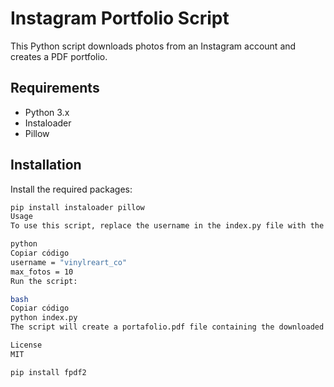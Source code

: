 # Instagram Portfolio Script

This Python script downloads photos from an Instagram account and creates a PDF portfolio.

## Requirements

- Python 3.x
- Instaloader
- Pillow

## Installation

Install the required packages:

```bash
pip install instaloader pillow
Usage
To use this script, replace the username in the index.py file with the Instagram username you want to download photos from. You can also adjust the max_fotos variable to change the number of photos downloaded.

python
Copiar código
username = "vinylreart_co"
max_fotos = 10
Run the script:

bash
Copiar código
python index.py
The script will create a portafolio.pdf file containing the downloaded photos.

License
MIT

pip install fpdf2
